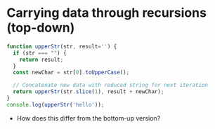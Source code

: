 # Carrying data through recursions (top-down)

```js
function upperStr(str, result='') {
  if (str === "") {
    return result;
  }
  const newChar = str[0].toUpperCase();

  // Concatenate new data with reduced string for next iteration
  return upperStr(str.slice(1), result + newChar);
}
console.log(upperStr('hello'));
```

* How does this differ from the bottom-up version?
